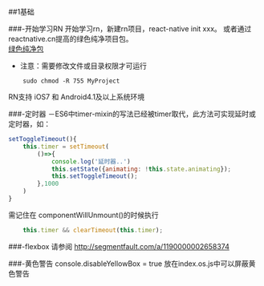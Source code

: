  ##1基础

###-开始学习RN
开始学习rn，新建rn项目，react-native init xxx。
或者通过reactnative.cn提高的绿色纯净项目包。<br/>
[绿色纯净包](http://bbs.reactnative.cn/topic/11/react-native)<br/>
* 注意：需要修改文件或目录权限才可运行
```linux
	sudo chmod -R 755 MyProject
```
RN支持 iOS7 和 Android4.1及以上系统环境

###-定时器
－ES6中timer-mixin的写法已经被timer取代，此方法可实现延时或定时器，如：
```javascript
setToggleTimeout(){
    this.timer = setTimeout(
        ()=>{
            console.log('延时器..')
            this.setState({animating: !this.state.animating});
            this.setToggleTimeout();
        },1000
    )
}
```
需记住在 componentWillUnmount()的时候执行
```javascript
    this.timer && clearTimeout(this.timer);
```

###-flexbox
请参阅
http://segmentfault.com/a/1190000002658374

###-黄色警告
console.disableYellowBox = true 放在index.os.js中可以屏蔽黄色警告



